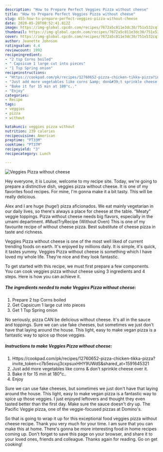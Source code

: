 ```yaml
---
description: "How to Prepare Perfect Veggies Pizza without cheese"
title: "How to Prepare Perfect Veggies Pizza without cheese"
slug: 655-how-to-prepare-perfect-veggies-pizza-without-cheese
date: 2020-05-28T00:52:41.812Z
image: https://img-global.cpcdn.com/recipes/7672a5c811e3dc30/751x532cq70/veggies-pizza-without-cheese-recipe-main-photo.jpg
thumbnail: https://img-global.cpcdn.com/recipes/7672a5c811e3dc30/751x532cq70/veggies-pizza-without-cheese-recipe-main-photo.jpg
cover: https://img-global.cpcdn.com/recipes/7672a5c811e3dc30/751x532cq70/veggies-pizza-without-cheese-recipe-main-photo.jpg
author: Jeanette Johnson
ratingvalue: 4.4
reviewcount: 1992
recipeingredient:
- "2 tsp Corns boiled"
- " Capsicum 1 large cut into pieces"
- "1 Tsp Spring onion"
recipeinstructions:
- "Https://cookpad.com/pk/recipes/12760652-pizza-chicken-tikka-pizza?invite_token=c7b5esvuj3cxpsuxHHY9UWdS&amp;shared_at=1591645321"
- "Just add more vegetables like corns &amp; don&#39;t sprinkle cheese over it."
- "Bake it for 15 min at 180°c.."
- "Enjoy"
categories:
- Recipe
tags:
- veggies
- pizza
- without

katakunci: veggies pizza without 
nutrition: 239 calories
recipecuisine: American
preptime: "PT33M"
cooktime: "PT37M"
recipeyield: "3"
recipecategory: Lunch

---
```



![Veggies Pizza without cheese](https://img-global.cpcdn.com/recipes/7672a5c811e3dc30/751x532cq70/veggies-pizza-without-cheese-recipe-main-photo.jpg)

Hey everyone, it is Louise, welcome to my recipe site. Today, we're going to prepare a distinctive dish, veggies pizza without cheese. It is one of my favorites food recipes. For mine, I'm gonna make it a bit tasty. This will be really delicious.

Alex and I are huge (huge!) pizza aficionados. We eat mainly vegetarian in our daily lives, so there&#39;s always a place for cheese at the table. &#34;Meaty&#34; veggie toppings. Pizza without cheese needs big flavors, especially in the umami department. #MustTryRecipe (Without Oven) This is one of my favourite recipe of without cheese pizza. Best substitute of cheese pizza in taste and richness.

Veggies Pizza without cheese is one of the most well liked of current trending foods on earth. It's enjoyed by millions daily. It is simple, it's quick, it tastes yummy. Veggies Pizza without cheese is something which I have loved my whole life. They're nice and they look fantastic.


To get started with this recipe, we must first prepare a few components. You can cook veggies pizza without cheese using 3 ingredients and 4 steps. Here is how you can achieve it.

<!--inarticleads1-->

##### The ingredients needed to make Veggies Pizza without cheese:

1. Prepare 2 tsp Corns boiled
1. Get  Capsicum 1 large cut into pieces
1. Get 1 Tsp Spring onion


No seriously, pizza CAN be delicious without cheese. It&#39;s all in the sauce and toppings. Sure we can use fake cheeses, but sometimes we just don&#39;t have that laying around the house. This light, easy to make vegan pizza is a fantastic way to spice up those veggies. 

<!--inarticleads2-->

##### Instructions to make Veggies Pizza without cheese:

1. Https://cookpad.com/pk/recipes/12760652-pizza-chicken-tikka-pizza?invite_token=c7b5esvuj3cxpsuxHHY9UWdS&amp;shared_at=1591645321
1. Just add more vegetables like corns &amp; don&#39;t sprinkle cheese over it.
1. Bake it for 15 min at 180°c..
1. Enjoy


Sure we can use fake cheeses, but sometimes we just don&#39;t have that laying around the house. This light, easy to make vegan pizza is a fantastic way to spice up those veggies. I just enjoyed leftovers and thought they even tasted better than the first day. Make sure the sauce doesn&#39;t dry up. The Pacific Veggie pizza, one of the veggie-focused pizzas at Domino&#39;s. 

So that is going to wrap it up for this exceptional food veggies pizza without cheese recipe. Thank you very much for your time. I am sure that you can make this at home. There's gonna be more interesting food in home recipes coming up. Don't forget to save this page on your browser, and share it to your loved ones, friends and colleague. Thanks again for reading. Go on get cooking!
